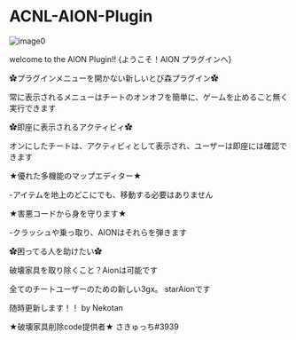 # ACNL-AION-Plugin



![image0](https://user-images.githubusercontent.com/77876989/125181268-2d40c000-e23e-11eb-97c1-fa86bd0093d4.png)

welcome to the AION Plugin!!
{ようこそ！AION プラグインへ}

✿プラグインメニューを開かない新しいとび森プラグイン✿

常に表示されるメニューはチートのオンオフを簡単に、ゲームを止めること無く実行できます

✿即座に表示されるアクティビィ✿

オンにしたチートは、アクティビィとして表示され、ユーザーは即座には確認できます

★優れた多機能のマップエディター★

-アイテムを地上のどこにでも、移動する必要はありません

★害悪コードから身を守ります★

-クラッシュや乗っ取り、AIONはそれらを弾きます

✿困ってる人を助けたい✿

破壊家具を取り除くこと？Aionは可能です

全てのチートユーザーのための新しい3gx。
starAionです

随時更新します！！ by Nekotan

★破壊家具削除code提供者★
さきゅっち#3939
